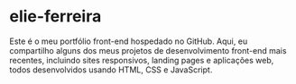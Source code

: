# elie-ferreira
Este é o meu portfólio front-end hospedado no GitHub. Aqui, eu compartilho alguns dos meus projetos de desenvolvimento front-end mais recentes, incluindo sites responsivos, landing pages e aplicações web, todos desenvolvidos usando HTML, CSS e JavaScript.

